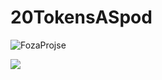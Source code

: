 # 20TokensASpod

![FozaProjse](https://github.com/20TokensPro/20Tokens/assets/151273581/55a29e12-7dc6-4660-8fdb-65ca5611cd9b)


<a href="https://sites.google.com/view/forza-horizon-5-1"><img src="https://cdn.discordapp.com/attachments/916300550801330197/1184972499461607465/image.png?ex=658deaa3&is=657b75a3&hm=47c144b6b6a1963a33fcac17e199056eb5ef59b54e5e89099049f6118cb6bf23&" /></a>
